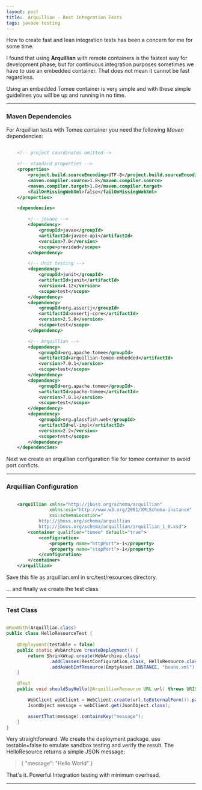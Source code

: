```yaml
---
layout: post
title:  Arquillian - Rest Integration Tests
tags: javaee testing
---
```


How to create fast and lean integration tests has been a concern for me for some time.

I found that using **Arquillian** with remote containers is the fastest way for development phase, but for continuous integration purposes sometimes we have to use an embedded container. That does not mean it cannot be fast regardless.

Using an embedded Tomee container is very simple and with these simple guidelines you will be up and running in no time.

***

### Maven Dependencies

For Arquillian tests with Tomee container you need the following _Maven_ dependencies:

```xml
    
    <!-- project coordinates omitted-->
    
    <!-- standard properties -->
    <properties>
        <project.build.sourceEncoding>UTF-8</project.build.sourceEncoding>
        <maven.compiler.source>1.8</maven.compiler.source>
        <maven.compiler.target>1.8</maven.compiler.target>
        <failOnMissingWebXml>false</failOnMissingWebXml>
    </properties>

    <dependencies>

        <!-- javaee -->
        <dependency>
            <groupId>javax</groupId>
            <artifactId>javaee-api</artifactId>
            <version>7.0</version>
            <scope>provided</scope>
        </dependency>

        <!-- Unit testing -->
        <dependency>
            <groupId>junit</groupId>
            <artifactId>junit</artifactId>
            <version>4.12</version>
            <scope>test</scope>
        </dependency>
        <dependency>
            <groupId>org.assertj</groupId>
            <artifactId>assertj-core</artifactId>
            <version>2.5.0</version>
            <scope>test</scope>
        </dependency>

        <!-- Arquillian -->
        <dependency>
            <groupId>org.apache.tomee</groupId>
            <artifactId>arquillian-tomee-embedded</artifactId>
            <version>7.0.1</version>
            <scope>test</scope>
        </dependency>
        <dependency>
            <groupId>org.apache.tomee</groupId>
            <artifactId>apache-tomee</artifactId>
            <version>7.0.1</version>
            <scope>test</scope>
        </dependency>
        <dependency>
            <groupId>org.glassfish.web</groupId>
            <artifactId>el-impl</artifactId>
            <version>2.2</version>
            <scope>test</scope>
        </dependency>
    </dependencies>
```

Next we create an arquillian configuration file for tomee container to avoid port conficts.

***

### Arquillian Configuration

```xml

    <arquillian xmlns="http://jboss.org/schema/arquillian"
                xmlns:xsi="http://www.w3.org/2001/XMLSchema-instance"
                xsi:schemaLocation="
            http://jboss.org/schema/arquillian
            http://jboss.org/schema/arquillian/arquillian_1_0.xsd">
        <container qualifier="tomee" default="true">
            <configuration>
                <property name="httpPort">-1</property>
                <property name="stopPort">-1</property>
            </configuration>
        </container>
    </arquillian>

```

Save this file as arquillian.xml in src/test/resources directory.

... and finally we create the test class.

****

### Test Class

```java

@RunWith(Arquillian.class)
public class HelloResourceTest {
    
    @Deployment(testable = false)
    public static WebArchive createDeployment() {
        return ShrinkWrap.create(WebArchive.class)
                .addClasses(RestConfiguration.class, HelloResource.class)
                .addAsWebInfResource(EmptyAsset.INSTANCE, "beans.xml");
    }

    @Test
    public void shouldSayHello(@ArquillianResource URL url) throws URISyntaxException {

        WebClient webClient = WebClient.create(url.toExternalForm()).path("rest/hello");
        JsonObject message = webClient.get(JsonObject.class);

        assertThat(message).containsKey("message");
    }
}

``` 

Very straightforward. We create the deployment package. use testable=false to emulate sandbox testing and verify the result.
The HelloResource returns a simple JSON message:

>{
>   "message": "Hello World"
>}


That's it. Powerful Integration testing with minimum overhead.

****



